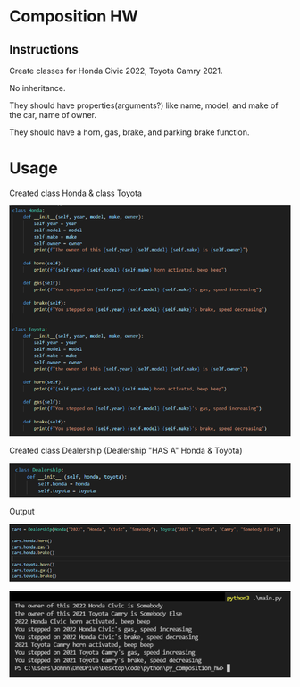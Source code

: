 # Composition HW

## Instructions
Create classes for Honda Civic 2022, Toyota Camry 2021.

No inheritance.

They should have properties(arguments?) like name, model, and make of the car, name of owner.

They should have a horn, gas, brake, and parking brake function.

# Usage
Created class Honda & class Toyota

![class Honda and class Toyota](https://raw.githubusercontent.com/johnnylieu/py_composition_hw/main/screenshots/class%20Honda%20and%20Toyota.bmp?token=GHSAT0AAAAAABSOHRVTER2RES47XOIVU7KKYRNGVHQ "class Honda and class Toyota")

Created class Dealership (Dealership "HAS A" Honda & Toyota)

![class Dealdership](https://raw.githubusercontent.com/johnnylieu/py_composition_hw/main/screenshots/class%20Dealership.bmp?token=GHSAT0AAAAAABSOHRVTCG3KTTD64TENKXSUYRNGWLQ "class Dealership")

Output

![passing in parameters and calling functions](https://raw.githubusercontent.com/johnnylieu/py_composition_hw/main/screenshots/passing%20in%20paramters%20and%20calling%20functions.bmp?token=GHSAT0AAAAAABSOHRVTXXZOK36WDGJ7VMKWYRNGZ2Q "passing in parameters and calling functions")

![output](https://raw.githubusercontent.com/johnnylieu/py_composition_hw/main/screenshots/output.bmp?token=GHSAT0AAAAAABSOHRVTV2P2MPWUDSO3CBTSYRNG32A "output")